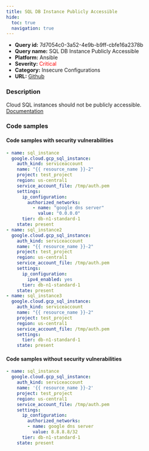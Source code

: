 ```yaml
---
title: SQL DB Instance Publicly Accessible
hide:
  toc: true
  navigation: true
---
```


<style>
  .highlight .hll {
    background-color: #ff171742;
  }
  .md-content {
    max-width: 1100px;
    margin: 0 auto;
  }
</style>

-   **Query id:** 7d7054c0-3a52-4e9b-b9ff-cbfe16a2378b
-   **Query name:** SQL DB Instance Publicly Accessible
-   **Platform:** Ansible
-   **Severity:** <span style="color:#ff0000">Critical</span>
-   **Category:** Insecure Configurations
-   **URL:** [Github](https://github.com/Checkmarx/kics/tree/master/assets/queries/ansible/gcp/sql_db_instance_is_publicly_accessible)

### Description
Cloud SQL instances should not be publicly accessible.<br>
[Documentation](https://docs.ansible.com/ansible/latest/collections/google/cloud/gcp_sql_instance_module.html)

### Code samples
#### Code samples with security vulnerabilities
```yaml title="Positive test num. 1 - yaml file" hl_lines="24 34 12"
- name: sql_instance
  google.cloud.gcp_sql_instance:
    auth_kind: serviceaccount
    name: "{{ resource_name }}-2"
    project: test_project
    region: us-central1
    service_account_file: /tmp/auth.pem
    settings:
      ip_configuration:
        authorized_networks:
          - name: "google dns server"
            value: "0.0.0.0"
      tier: db-n1-standard-1
    state: present
- name: sql_instance2
  google.cloud.gcp_sql_instance:
    auth_kind: serviceaccount
    name: "{{ resource_name }}-2"
    project: test_project
    region: us-central1
    service_account_file: /tmp/auth.pem
    settings:
      ip_configuration:
        ipv4_enabled: yes
      tier: db-n1-standard-1
    state: present
- name: sql_instance3
  google.cloud.gcp_sql_instance:
    auth_kind: serviceaccount
    name: "{{ resource_name }}-2"
    project: test_project
    region: us-central1
    service_account_file: /tmp/auth.pem
    settings:
      tier: db-n1-standard-1
    state: present

```


#### Code samples without security vulnerabilities
```yaml title="Negative test num. 1 - yaml file"
- name: sql_instance
  google.cloud.gcp_sql_instance:
    auth_kind: serviceaccount
    name: '{{ resource_name }}-2'
    project: test_project
    region: us-central1
    service_account_file: /tmp/auth.pem
    settings:
      ip_configuration:
        authorized_networks:
        - name: google dns server
          value: 8.8.8.8/32
      tier: db-n1-standard-1
    state: present

```
